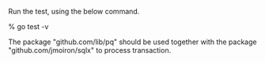 Run the test, using the below command.

% go test -v

The package "github.com/lib/pq" should be used together with the package "github.com/jmoiron/sqlx" to process transaction.

